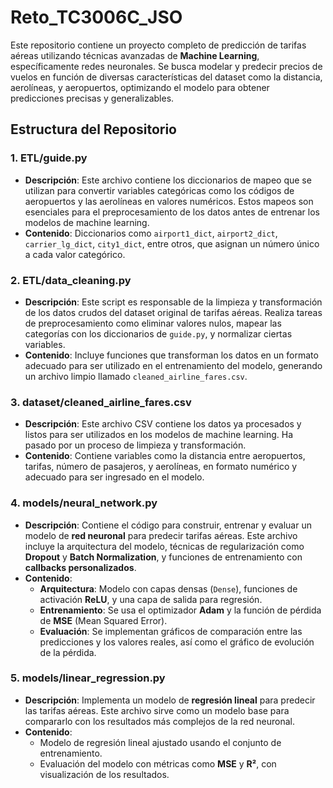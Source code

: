 # Reto_TC3006C_JSO

Este repositorio contiene un proyecto completo de predicción de tarifas aéreas utilizando técnicas avanzadas de **Machine Learning**, específicamente redes neuronales. Se busca modelar y predecir precios de vuelos en función de diversas características del dataset como la distancia, aerolíneas, y aeropuertos, optimizando el modelo para obtener predicciones precisas y generalizables.

## **Estructura del Repositorio**

### 1. **ETL/guide.py**
- **Descripción**: Este archivo contiene los diccionarios de mapeo que se utilizan para convertir variables categóricas como los códigos de aeropuertos y las aerolíneas en valores numéricos. Estos mapeos son esenciales para el preprocesamiento de los datos antes de entrenar los modelos de machine learning.
- **Contenido**: Diccionarios como `airport1_dict`, `airport2_dict`, `carrier_lg_dict`, `city1_dict`, entre otros, que asignan un número único a cada valor categórico.

### 2. **ETL/data_cleaning.py**
- **Descripción**: Este script es responsable de la limpieza y transformación de los datos crudos del dataset original de tarifas aéreas. Realiza tareas de preprocesamiento como eliminar valores nulos, mapear las categorías con los diccionarios de `guide.py`, y normalizar ciertas variables.
- **Contenido**: Incluye funciones que transforman los datos en un formato adecuado para ser utilizado en el entrenamiento del modelo, generando un archivo limpio llamado `cleaned_airline_fares.csv`.

### 3. **dataset/cleaned_airline_fares.csv**
- **Descripción**: Este archivo CSV contiene los datos ya procesados y listos para ser utilizados en los modelos de machine learning. Ha pasado por un proceso de limpieza y transformación.
- **Contenido**: Contiene variables como la distancia entre aeropuertos, tarifas, número de pasajeros, y aerolíneas, en formato numérico y adecuado para ser ingresado en el modelo.

### 4. **models/neural_network.py**
- **Descripción**: Contiene el código para construir, entrenar y evaluar un modelo de **red neuronal** para predecir tarifas aéreas. Este archivo incluye la arquitectura del modelo, técnicas de regularización como **Dropout** y **Batch Normalization**, y funciones de entrenamiento con **callbacks personalizados**.
- **Contenido**:
  - **Arquitectura**: Modelo con capas densas (`Dense`), funciones de activación **ReLU**, y una capa de salida para regresión.
  - **Entrenamiento**: Se usa el optimizador **Adam** y la función de pérdida de **MSE** (Mean Squared Error).
  - **Evaluación**: Se implementan gráficos de comparación entre las predicciones y los valores reales, así como el gráfico de evolución de la pérdida.

### 5. **models/linear_regression.py**
- **Descripción**: Implementa un modelo de **regresión lineal** para predecir las tarifas aéreas. Este archivo sirve como un modelo base para compararlo con los resultados más complejos de la red neuronal.
- **Contenido**:
  - Modelo de regresión lineal ajustado usando el conjunto de entrenamiento.
  - Evaluación del modelo con métricas como **MSE** y **R²**, con visualización de los resultados.

